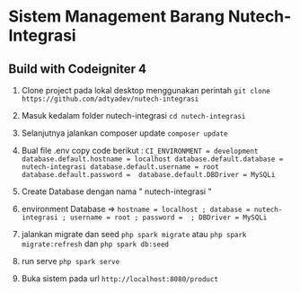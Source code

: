 # Sistem Management Barang Nutech-Integrasi
## Build with Codeigniter 4 

1. Clone project pada lokal desktop menggunakan perintah 
`git clone https://github.com/adtyadev/nutech-integrasi`

2. Masuk kedalam folder nutech-integrasi 
`cd nutech-integrasi`

3. Selanjutnya jalankan composer update 
`composer update`

4. Bual file .env 
copy code berikut : 
`CI_ENVIRONMENT = development
database.default.hostname = localhost
database.default.database = nutech-integrasi
database.default.username = root
database.default.password = 
database.default.DBDriver = MySQLi`

5. Create Database dengan nama " nutech-integrasi " 

6. environment Database => `hostname = localhost ; database = nutech-integrasi ; username = root ; password =  ; DBDriver = MySQLi`

7. jalankan migrate dan seed 
`php spark migrate` atau `php spark migrate:refresh` dan `php spark db:seed`

8. run serve
`php spark serve`

9. Buka sistem pada url
`http://localhost:8080/product`
